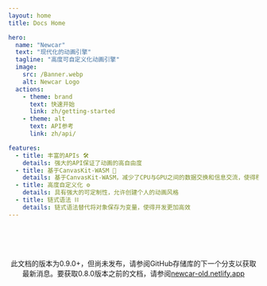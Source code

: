 ```yaml
---
layout: home
title: Docs Home

hero:
  name: "Newcar"
  text: "现代化的动画引擎"
  tagline: "高度可自定义化动画引擎"
  image:
    src: /Banner.webp
    alt: Newcar Logo
  actions:
    - theme: brand
      text: 快速开始
      link: zh/getting-started
    - theme: alt
      text: API参考
      link: zh/api/

features:
  - title: 丰富的APIs 🛠️
    details: 强大的API保证了动画的高自由度
  - title: 基于CanvasKit-WASM 🧬
    details: 基于CanvasKit-WASM，减少了CPU与GPU之间的数据交换和信息交流，使得程序运行更加高效
  - title: 高度自定义化 ⚙️
    details: 具有强大的可定制性，允许创建个人的动画风格
  - title: 链式语法 ⛓️
    details: 链式语法替代将对象保存为变量，使得开发更加高效
---
```


<br/><br/><br/>

<center>
此文档的版本为0.9.0+，但尚未发布，请参阅GitHub存储库的下一个分支以获取最新消息。要获取0.8.0版本之前的文档，请参阅<a href="newcar-old.netlify.app">newcar-old.netlify.app</a>
</center>
